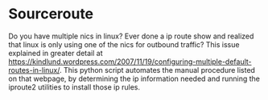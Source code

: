 # Sourceroute
Do you have multiple nics in linux?  Ever done a ip route show and realized that linux is only using one of the nics for outbound traffic?  This issue explained in greater detail at https://kindlund.wordpress.com/2007/11/19/configuring-multiple-default-routes-in-linux/.  This python script automates the manual procedure listed on that webpage, by determining the ip information needed and running the iproute2 utilities to install those ip rules.
